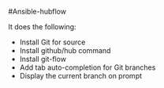 #Ansible-hubflow

It does the following:

* Install Git for source
* Install github/hub command
* Install git-flow
* Add tab auto-completion for Git branches
* Display the current branch on prompt
